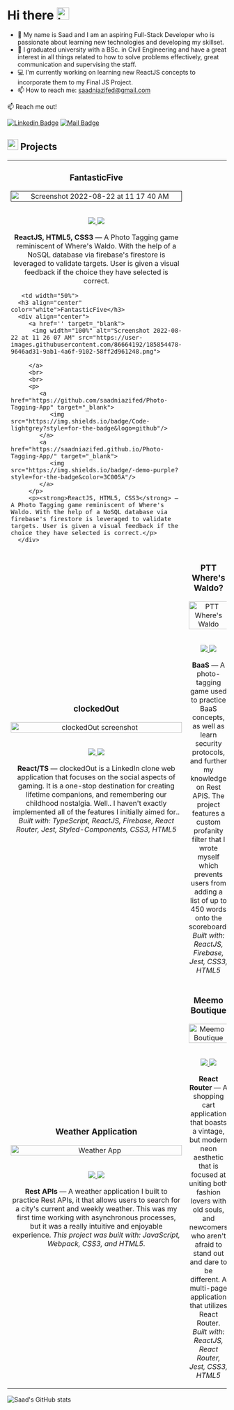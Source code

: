 # Hi there <img src="https://user-images.githubusercontent.com/1303154/88677602-1635ba80-d120-11ea-84d8-d263ba5fc3c0.gif" width="28px" height="28px" alt="hi">

- 🔭 My name is Saad and I am an aspiring Full-Stack Developer who is passionate about learning new technologies and developing my skillset.
- 🙆‍ I graduated university with a BSc. in Civil Engineering and have a great interest in all things related to how to solve problems effectively, great communication and supervising the staff.
- 💻 I'm currently working on learning new ReactJS concepts to incorporate them to my Final JS Project.
- 📫 How to reach me: saadniazifed@gmail.com

📫 Reach me out!

[![Linkedin Badge](https://img.shields.io/badge/-%40saadniazifed-blue?style=flat&labelColor=0e76a8&logo=linkedin&logoColor=white)](https://www.linkedin.com/in/saadniazifed/)
[![Mail Badge](<https://img.shields.io/badge/-saadniazifed(Gmail)-red?style=flat&labelColor=red&logo=gmail&logoColor=white>)]()

<h2 align="left"><img src="https://user-images.githubusercontent.com/1689092/172069493-07c346a5-6f3b-4274-9af7-7e2cd7554777.png" height=25px>   Projects</h2>

<table>
<tr>

   <td width="50%">
      <h3 align="center" color="white">FantasticFive</h3>
      <div align="center">  
         <a href='' target=_"blank">
          <img width="100%" alt="Screenshot 2022-08-22 at 11 17 40 AM" src="https://user-images.githubusercontent.com/86664192/185852314-2aacaa02-c7dd-4677-ac66-fa49c093b956.png">
         </a>
         <br>
         <br>
         <p>
            <a href="https://github.com/saadniazifed/Photo-Tagging-App" target="_blank">
               <img src="https://img.shields.io/badge/Code-lightgrey?style=for-the-badge&logo=github"/>
            </a>  
            <a href="https://saadniazifed.github.io/Photo-Tagging-App/" target="_blank">
               <img src="https://img.shields.io/badge/-demo-purple?style=for-the-badge&color=3C005A"/>
            </a>
         </p>
         <p><strong>ReactJS, HTML5, CSS3</strong> — A Photo Tagging game reminiscent of Where's Waldo. With the help of a NoSQL database via firebase's firestore is leveraged to validate targets. User is given a visual feedback if the choice they have selected is correct.</p>
      </div>
      
       <td width="50%">
      <h3 align="center" color="white">FantasticFive</h3>
      <div align="center">  
         <a href='' target=_"blank">
          <img width="100%" alt="Screenshot 2022-08-22 at 11 26 07 AM" src="https://user-images.githubusercontent.com/86664192/185854478-9646ad31-9ab1-4a6f-9102-58ff2d961248.png">

         </a>
         <br>
         <br>
         <p>
            <a href="https://github.com/saadniazifed/Photo-Tagging-App" target="_blank">
               <img src="https://img.shields.io/badge/Code-lightgrey?style=for-the-badge&logo=github"/>
            </a>  
            <a href="https://saadniazifed.github.io/Photo-Tagging-App/" target="_blank">
               <img src="https://img.shields.io/badge/-demo-purple?style=for-the-badge&color=3C005A"/>
            </a>
         </p>
         <p><strong>ReactJS, HTML5, CSS3</strong> — A Photo Tagging game reminiscent of Where's Waldo. With the help of a NoSQL database via firebase's firestore is leveraged to validate targets. User is given a visual feedback if the choice they have selected is correct.</p>
      </div>
   </td>
      
      
   </td>

   
   </tr>
   <tr>
      <td width="50%">
      <h3 align="center" color="white">clockedOut</h3>
      <div align="center">
         <a href="https://github.com/eltonbautista/odin-restaurant-page" target=_"blank">
            <img src="https://user-images.githubusercontent.com/94667178/184946194-7bd5f002-0ffa-4c80-a6a1-ce4b37662929.png" alt="clockedOut screenshot" width="100%"/>
         </a>
         <br>
         <br>
         <p>
            <a href="https://github.com/eltonbautista/clockedOut" target="_blank">
               <img src="https://img.shields.io/badge/Code-lightgrey?style=for-the-badge&logo=github"/>
            </a>  
            <a href="https://clocked-out.vercel.app/" target="_blank">
               <img src="https://img.shields.io/badge/-demo-purple?style=for-the-badge&color=3C005A"/>
            </a>
         </p>
         <p><strong>React/TS</strong> — clockedOut is a LinkedIn clone web application that focuses on the social aspects of gaming. It is a one-stop destination for creating lifetime companions, and remembering our childhood nostalgia. Well.. I haven't exactly implemented all of the features I initially aimed for.. <em>Built with: TypeScript, ReactJS, Firebase, React Router, Jest, Styled-Components, CSS3, HTML5</em></p>
      </div>
   </td>
   <td width="50%">
      <h3 align="center" color="white">PTT Where's Waldo?</h3>
      <div align="center">  
         <a href="https://ptt-waldo.netlify.app/" target=_"blank">
            <img src="https://user-images.githubusercontent.com/94667178/184946429-e50937e1-8c67-4d25-aa9b-d88bcf107296.png" alt="PTT Where's Waldo" width="100%"/>
         </a>
         <br>
         <br>
         <p>
            <a href="https://github.com/eltonbautista/ptt-waldo-app" target="_blank">
               <img src="https://img.shields.io/badge/Code-lightgrey?style=for-the-badge&logo=github"/>
            </a>  
            <a href="https://ptt-waldo.netlify.app/" target="_blank">
               <img src="https://img.shields.io/badge/-demo-purple?style=for-the-badge&color=3C005A"/>
            </a>
         </p>
         <p><strong>BaaS</strong> — A photo-tagging game used to practice BaaS concepts, as well as learn security protocols, and further my knowledge on Rest APIS. The project features a custom profanity filter that I wrote myself which prevents users from adding a list of up to 450 words onto the scoreboard. <em>Built with: ReactJS, Firebase, Jest, CSS3, HTML5</em></p>
      </div>
   </td>
   </tr>
    <tr>
   <td width="50%">
      <h3 align="center" color="white">Weather Application</h3>
      <div align="center">  
         <a href="https://eltonbautista.github.io/odin-weather-app/" target=_"blank">
            <img src="https://user-images.githubusercontent.com/94667178/161541267-2ea13e17-ef8d-4aae-a0a2-fc4963508741.png" alt="Weather App" width="100%"/>
         </a>
         <br>
         <br>
         <p>
            <a href="https://github.com/eltonbautista/odin-weather-app" target="_blank">
               <img src="https://img.shields.io/badge/Code-lightgrey?style=for-the-badge&logo=github"/>
            </a>  
            <a href="https://eltonbautista.github.io/odin-weather-app/" target="_blank">
               <img src="https://img.shields.io/badge/-demo-purple?style=for-the-badge&color=3C005A"/>
            </a>
         </p>
         <p><strong>Rest APIs</strong> — A weather application I built to practice Rest APIs, it that allows users to search for a city's current and weekly weather. This was my first time working with asynchronous processes, but it was a really intuitive and enjoyable experience. <em>This project was built with: JavaScript, Webpack, CSS3, and HTML5.</em></p>
      </div>
   </td>

<td width="50%">
      <h3 align="center" color="white">Meemo Boutique</h3>
      <div align="center">  
         <a href='https://meemo-boutique.vercel.app/' target=_"blank">
            <img src="https://user-images.githubusercontent.com/94667178/184945995-25e95c64-4192-4636-afc9-73dc2057ef18.png" alt="Meemo Boutique" width="100%"/>
         </a>
         <br>
         <br>
         <p>
            <a href="https://github.com/eltonbautista/react-shopping-cart" target="_blank">
               <img src="https://img.shields.io/badge/Code-lightgrey?style=for-the-badge&logo=github"/>
            </a>  
            <a href="https://meemo-boutique.netlify.app/" target="_blank">
               <img src="https://img.shields.io/badge/-demo-purple?style=for-the-badge&color=3C005A"/>
            </a>
         </p>
         <p><strong>React Router</strong> — A shopping cart application that boasts a vintage, but modern neon aesthetic that is focused at uniting both  fashion lovers with old souls, and newcomers who aren't afraid to stand out and dare to be different. A multi-page application that utilizes React Router. <em>Built with: ReactJS, React Router, Jest, CSS3, HTML5</em></p>
      </div>
   </td>

   </tr>
</table>


![Saad's GitHub stats](https://github-readme-stats.vercel.app/api?username=saadniazifed&theme=radical&show_icons=true)

<!--
**saadniazifed/saadniazifed** is a ✨ _special_ ✨ repository because its `README.md` (this file) appears on your GitHub profile.

Here are some ideas to get you started:

- 🔭 I’m currently working on ...
- 🌱 I’m currently learning ...
- 👯 I’m looking to collaborate on ...
- 🤔 I’m looking for help with ...
- 💬 Ask me about ...
- 📫 How to reach me: ...
- 😄 Pronouns: ...
- ⚡ Fun fact: ...
-->
